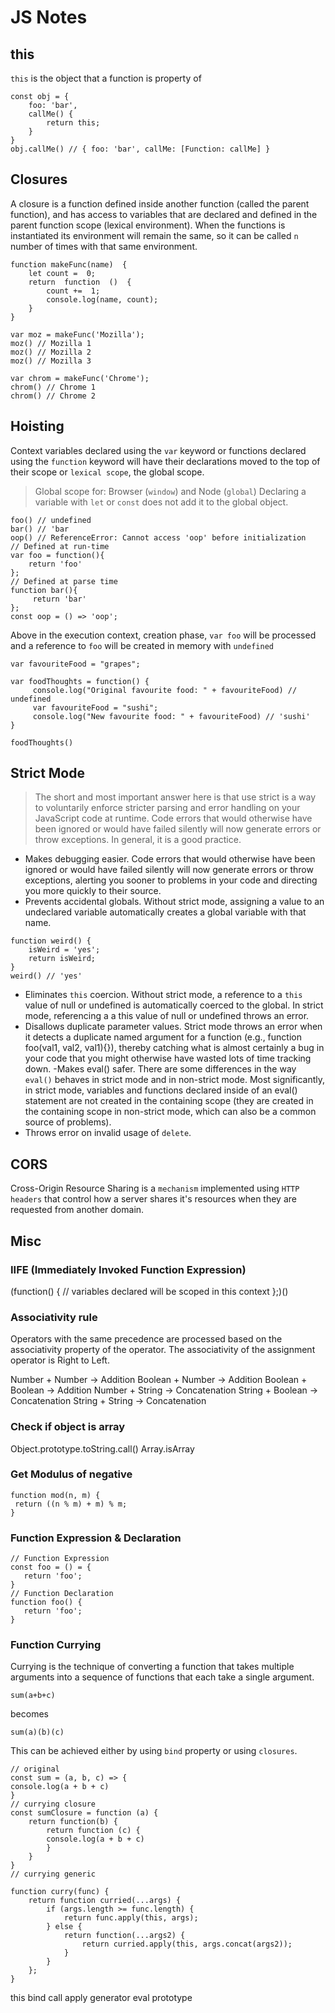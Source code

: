 # JS Notes

## this
`this` is the object that a function is property of
```
const obj = {
	foo: 'bar',
	callMe() {
		return this;
	}
}
obj.callMe() // { foo: 'bar', callMe: [Function: callMe] }
```

## Closures
A closure is a function defined inside another function (called the parent function), and has access to variables that are declared and defined in the parent function scope (lexical environment). When the functions is instantiated its environment will remain the same, so it can be called `n` number of times with that same environment.

```
function makeFunc(name)  {
	let count =  0;
	return  function  ()  {
		count +=  1;
		console.log(name, count);
	}
}
 
var moz = makeFunc('Mozilla');
moz() // Mozilla 1
moz() // Mozilla 2
moz() // Mozilla 3
  
var chrom = makeFunc('Chrome');
chrom() // Chrome 1
chrom() // Chrome 2
```

## Hoisting
Context variables declared using the `var` keyword or functions declared using the `function` keyword will have their declarations moved to the top of their scope or `lexical scope`, the global scope.  
>Global scope for: Browser (`window`) and Node (`global`)
>Declaring a variable with `let` or `const` does not add it to the global object.
```
foo() // undefined
bar() // 'bar
oop() // ReferenceError: Cannot access 'oop' before initialization
// Defined at run-time
var foo = function(){ 
    return 'foo'
}; 
// Defined at parse time
function bar(){ 
     return 'bar'
};
const oop = () => 'oop';
```
Above in the execution context, creation phase, `var foo` will be processed and a reference to `foo` will be created in memory with `undefined`

```
var favouriteFood = "grapes";

var foodThoughts = function() {
     console.log("Original favourite food: " + favouriteFood) // undefined
     var favouriteFood = "sushi";
     console.log("New favourite food: " + favouriteFood) // 'sushi'
}

foodThoughts()
```

## Strict Mode

>The short and most important answer here is that use strict is a way to voluntarily enforce stricter parsing and error handling on your JavaScript code at runtime. Code errors that would otherwise have been ignored or would have failed silently will now generate errors or throw exceptions. In general, it is a good practice.

- Makes debugging easier. Code errors that would otherwise have been ignored or would have failed silently will now generate errors or throw exceptions, alerting you sooner to problems in your code and directing you more quickly to their source.
- Prevents accidental globals. Without strict mode, assigning a value to an undeclared variable automatically creates a global variable with that name. 
```
function weird() {
	isWeird = 'yes';
	return isWeird;
}
weird() // 'yes'
```
- Eliminates `this` coercion. Without strict mode, a reference to a `this` value of null or undefined is automatically coerced to the global. In strict mode, referencing a a this value of null or undefined throws an error.
- Disallows duplicate parameter values. Strict mode throws an error when it detects a duplicate named argument for a function (e.g., function foo(val1, val2, val1){}), thereby catching what is almost certainly a bug in your code that you might otherwise have wasted lots of time tracking down.
-Makes eval() safer. There are some differences in the way `eval()` behaves in strict mode and in non-strict mode. Most significantly, in strict mode, variables and functions declared inside of an eval() statement are not created in the containing scope (they are created in the containing scope in non-strict mode, which can also be a common source of problems).
- Throws error on invalid usage of `delete`.  

## CORS
Cross-Origin Resource Sharing is a `mechanism` implemented using `HTTP headers` that control how a server shares it's resources when they are requested from another domain.
## Misc
### IIFE (Immediately Invoked Function Expression)
(function() {
// variables declared will be scoped in this context
};)()
### Associativity rule 

Operators with the same precedence are processed based on the associativity property of the operator. The associativity of the assignment operator is Right to Left.

Number + Number -> Addition
Boolean + Number -> Addition
Boolean + Boolean -> Addition
Number + String -> Concatenation
String + Boolean -> Concatenation
String + String -> Concatenation

###  Check if object is array
 Object.prototype.toString.call()
 Array.isArray
 ### Get Modulus of negative
 ```
 function mod(n, m) {
  return ((n % m) + m) % m;
}
 ```
 ### Function Expression & Declaration
 ```
 // Function Expression
 const foo = () = {
	return 'foo';
}
 // Function Declaration
function foo() {
	return 'foo';
}
 ```
 ### Function Currying
 Currying is the technique of converting a function that takes multiple arguments into a sequence of functions that each take a single argument.
 ```
 sum(a+b+c)
 ```
 becomes
 ```
 sum(a)(b)(c)
 ```
This can be achieved either by using `bind` property or using `closures`.

```
// original
const sum = (a, b, c) => {
console.log(a + b + c)
}
// currying closure
const sumClosure = function (a) {
	return function(b) {
		return function (c) {
		console.log(a + b + c)
		}
	}
}
// currying generic

function curry(func) {
	return function curried(...args) {
		if (args.length >= func.length) {
			return func.apply(this, args);
		} else {
			return function(...args2) {
				return curried.apply(this, args.concat(args2));
			}
		}
	};
}
```

this
bind
call
apply
generator
eval
prototype
<!--stackedit_data:
eyJoaXN0b3J5IjpbLTg0NDY4MjQ4NywtNTI0MzQyODksLTE1Nj
Q2ODI1MTksLTQzOTI4MzQ3NCwxODQ3NDYzNzI3LDExMzY0NzE2
MywtNTI4NDQzNjQ4LDc1OTQ3Nzc4MiwtNzIxNzcyMDkxLC00Mj
c4NjI4MzQsLTExNDU3MDAxMDksMTEzMzY0MjEzMSw2MDI2Njgy
LDMyMzkyMjc4MiwyMjU0MjI0MjMsNTQyMjE5MDczLDE0ODYzMz
I2OTVdfQ==
-->